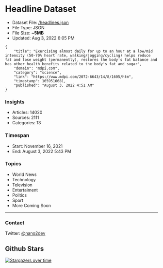 # Headline Dataset

- Dataset File: [/headlines.json](https://raw.githubusercontent.com/fwd/news/master/headlines.json) 
- File Type: JSON
- File Size: ~**5MB**
- Updated: Aug 3, 2022 6:05 PM

```
{
    "title": "Exercising almost daily for up to an hour at a low/mid intensity (50-70% heart rate, walking/jogging/cycling) helps reduce fat and lose weight (permanently), restores the body's fat balance and has other health benefits related to the body's fat and sugar",
    "domain": "mdpi.com",
    "category": "science",
    "link": "https://www.mdpi.com/2072-6643/14/8/1605/htm",
    "timestamp": 1659516681,
    "published": "August 3, 2022 4:51 AM"
}
```

### Insights

- Articles: 14020
- Sources: 2111
- Categories: 13

### Timespan

- Start: November 16, 2021
- End: August 3, 2022 5:43 PM

### Topics

- World News
- Technology
- Television
- Entertaiment
- Politics
- Sport
- More Coming Soon

---

### Contact 

Twitter: [@nano2dev](https://twitter.com/nano2dev)

## Github Stars

[![Stargazers over time](https://starchart.cc/fwd/news.svg)](https://starchart.cc/fwd/news)
	